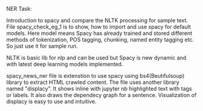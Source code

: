 NER Task:

Introduction to spacy and compare the NLTK processing for sample text.
File spacy_check_eg_1 is to show, how to import and use spacy for default models. Here model means Spacy has already trained and stored different methods of tokenization, POS tagging, chunking, named entity tagging etc. So just use it for sample run.


NLTK is basic lib for nlp and can be used but Spacy is new dynamic and with latest deep learning models implemented.

spacy_news_ner file is extenstion to use spacy using bs4(Beutifulsoup) library to extract HTML crawled content. 
The file uses another library named "displacy". It shows inline with jupyter nb highlighted text with tags or labels. It also draws the dependecy graph for a sentence. Visualization of displacy is easy to use and intuitive. 

